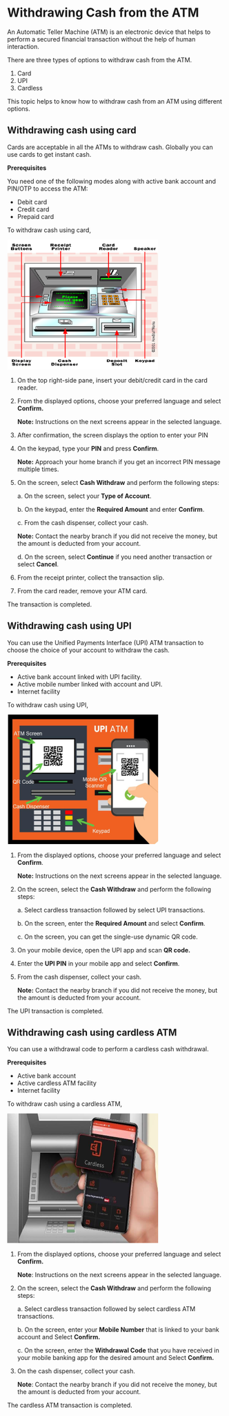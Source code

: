 # Withdrawing Cash from the ATM
An Automatic Teller Machine (ATM) is an electronic device that helps to perform a secured financial transaction without the help of human interaction. 

There are three types of options to withdraw cash from the ATM.
1. Card 
2. UPI
3. Cardless

This topic helps to know how to withdraw cash from an ATM using different options.


## Withdrawing cash using card
Cards are acceptable in all the ATMs to withdraw cash.  Globally you can use cards to get instant cash.

**Prerequisites**

You need one of the following modes along with active bank account and PIN/OTP to access the ATM:

- Debit card
- Credit card
- Prepaid card

To withdraw cash using card,


<img src="ATM card.png" alt="card" width= "350" height="300">

1. On the top right-side pane, insert your debit/credit card in the card reader.
2. From the displayed options, choose your preferred language and select **Confirm.**

    **Note:** Instructions on the next screens appear in the selected language.
3. After confirmation, the screen displays the option to enter your PIN 
4. On the keypad, type your **PIN** and press **Confirm**.
    
    **Note:** Approach your home branch if you get an incorrect PIN message multiple times.

5. On the screen, select **Cash Withdraw** and perform the following steps:
   
    a. On the screen, select your **Type of Account**.
    
    b.	On the keypad, enter the **Required Amount** and enter **Confirm**.
    
    c.	From the cash dispenser, collect your cash.

    **Note:** Contact the nearby branch if you did not receive the money, but the amount is deducted from your account.
    
    d. On the screen, select **Continue** if you need another transaction or select **Cancel**.
6. From the receipt printer, collect the transaction slip.
7. From the card reader, remove your ATM card.

The transaction is completed.


## Withdrawing cash using UPI

You can use the Unified Payments Interface (UPI) ATM transaction to choose the choice of your account to withdraw the cash. 

**Prerequisites**

  
- Active bank account linked with UPI facility.
- Active mobile number linked with account and UPI.
- Internet facility

To withdraw cash using UPI,


<img src="ATM QR.jpg" alt="cardqr" width= "350" height="300"> 


1. From the displayed options, choose your preferred language and select **Confirm**.
    
    **Note:** Instructions on the next screens appear in the selected language.
2. On the screen, select the **Cash Withdraw** and perform the following steps:
    
    a. Select cardless transaction followed by select UPI transactions.
    
    b. On the screen, enter the **Required Amount** and select **Confirm**.
    
    c. On the screen, you can get the single-use dynamic QR code.
3. On your mobile device, open the UPI app and scan **QR code.**

4. Enter the **UPI PIN** in your mobile app and select **Confirm**. 

5. From the cash dispenser, collect your cash.
    
    **Note:** Contact the nearby branch if you did not receive the money, but the amount is deducted from your account.

The UPI transaction is completed.

<div align= "left">

## Withdrawing cash using cardless ATM
You can use a withdrawal code to perform a cardless cash withdrawal.

**Prerequisites**

- Active bank account
- Active cardless ATM facility
- Internet facility

To withdraw cash using a cardless ATM,


<img src="cardless ATM.jpg" alt="cardqr" width= "350" height="300">

1. From the displayed options, choose your preferred language and select **Confirm.**

    **Note**: Instructions on the next screens appear in the selected language.
2. On the screen, select the **Cash Withdraw** and perform the following steps:
    
    a. Select cardless transaction followed by select cardless ATM transactions.
    
    b. On the screen, enter your **Mobile Number** that is linked to your bank account and Select **Confirm.**
    
    c. On the screen, enter the **Withdrawal Code** that you have received in your mobile banking app for the desired amount and Select **Confirm.**
3. On the cash dispenser, collect your cash.
 
    **Note**: Contact the nearby branch if you did not receive the money, but the amount is deducted from your account.

The cardless ATM transaction is completed.
